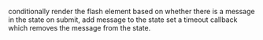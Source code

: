 

conditionally render the flash element based on whether there is a message in the state
on submit, add message to the state
set a timeout callback which removes the message from the state.